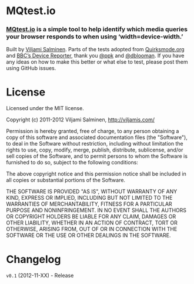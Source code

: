 # MQtest.io

### [MQtest.io](http://mqtest.io/) is a simple tool to help identify which media queries your browser responds to when using ‘width=device-width.’


Built by [Viljami Salminen](http://twitter.com/viljamis). Parts of the tests adopted from [Quirksmode.org](http://www.quirksmode.org/m/tests/widthtest_vpdevice.html) and [BBC’s Device Reporter](http://bbc-news-prototypes.heroku.com/reporter/index.html), thank you [@ppk](http://twitter.com/ppk) and [@dblooman](http://twitter.com/dblooman). If you have any ideas on how to make this better or what else to test, please post them using GitHub issues.


License
======

Licensed under the MIT license.

Copyright (c) 2011-2012 Viljami Salminen, http://viljamis.com/

Permission is hereby granted, free of charge, to any person obtaining a copy of this software and associated documentation files (the "Software"), to deal in the Software without restriction, including without limitation the rights to use, copy, modify, merge, publish, distribute, sublicense, and/or sell copies of the Software, and to permit persons to whom the Software is furnished to do so, subject to the following conditions:

The above copyright notice and this permission notice shall be included in all copies or substantial portions of the Software.

THE SOFTWARE IS PROVIDED "AS IS", WITHOUT WARRANTY OF ANY KIND, EXPRESS OR IMPLIED, INCLUDING BUT NOT LIMITED TO THE WARRANTIES OF MERCHANTABILITY, FITNESS FOR A PARTICULAR PURPOSE AND NONINFRINGEMENT. IN NO EVENT SHALL THE AUTHORS OR COPYRIGHT HOLDERS BE LIABLE FOR ANY CLAIM, DAMAGES OR OTHER LIABILITY, WHETHER IN AN ACTION OF CONTRACT, TORT OR OTHERWISE, ARISING FROM, OUT OF OR IN CONNECTION WITH THE SOFTWARE OR THE USE OR OTHER DEALINGS IN THE SOFTWARE.


Changelog
======

`v0.1` (2012-11-XX) - Release